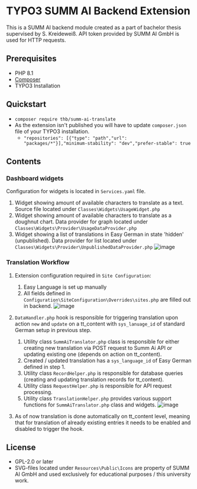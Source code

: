 # TYPO3 SUMM AI Backend Extension

This is a SUMM AI backend module created as a part of bachelor thesis supervised by S. Kreideweiß.
API token provided by SUMM AI GmbH is used for HTTP requests.

## Prerequisites

* PHP 8.1
* [Composer](https://getcomposer.org/download/)
* TYPO3 Installation

## Quickstart

* `composer require thb/summ-ai-translate`
* As the extension isn't published you will have to update `composer.json` file of your TYPO3 installation.
  * `"repositories": [{"type": "path","url": "packages/*"}],"minimum-stability": "dev","prefer-stable": true`

## Contents

### Dashboard widgets
Configuration for widgets is located in `Services.yaml` file.
1.  Widget showing amount of available characters to translate as a text.
   Source file located under `Classes\Widgets\UsageWidget.php`
2. Widget showing amount of available characters to translate as a doughnut chart.
   Data provider for graph located under `Classes\Widgets\Provider\UsageDataProvider.php`
3. Widget showing a list of translations in Easy German in state 'hidden' (unpublished).
   Data provider for list located under `Classes\Widgets\Provider\UnpublishedDataProvider.php`
![image](https://github.com/user-attachments/assets/c24d64d1-c0cd-47ab-a2bd-30aceb4d1fb6)


### Translation Workflow
1. Extension configuration required in `Site Configuration`:
   1. Easy Language is set up manually
   2. All fields defined in `Configuration\SiteConfiguration\Overrides\sites.php` are filled out in backend.
![image](https://github.com/user-attachments/assets/6dd1a9dc-33f5-4c22-837a-0727c2a53a6c)

2. `DataHandler.php` hook is responsible for triggering translation upon action `new` and `update` on a tt_content with `sys_lanuage_id` of standard German setup in previous step.
   1. Utility class `SummAiTranslator.php` class is responsible for either creating new translation via POST request to Summ Ai API or updating existing one (depends on action on tt_content).
   2. Created / updated translation has a `sys_language_id` of Easy German defined in step 1.
   3. Utility class `RecordHelper.php` is responsible for database queries (creating and updating translation records for tt_content).
   4. Utility class `RequestHelper.php` is responsible for API request processing.
   5. Utility class `TranslationHelper.php` provides various support functions for `SummAiTranslator.php` class and widgets.
![image](https://github.com/user-attachments/assets/9ed1c766-8f5b-4926-b147-8aebcacff9c9)

3. As of now translation is done automatically on tt_content level, meaning that for translation of already existing entries it needs to be enabled and disabled to trigger the hook.

## License

* GPL-2.0 or later
* SVG-files located under `Resources\Public\Icons` are property of SUMM AI GmbH and used exclusively for educational purposes / this university work.
